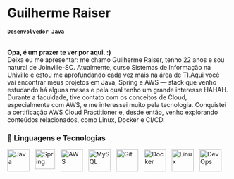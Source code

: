 # Guilherme Raiser

**`Desenvolvedor Java`**

<br>**Opa, é um prazer te ver por aqui. :)**<br>
Deixa eu me apresentar: me chamo Guilherme Raiser, tenho 22 anos e sou natural de Joinville-SC.  Atualmente, curso Sistemas de Informação na Univille e estou me aprofundando cada vez mais na área de TI.Aqui você vai encontrar meus projetos em Java, Spring e AWS — stack que venho estudando há alguns meses e pela qual tenho um grande interesse HAHAH. <br>
Durante a faculdade, tive contato com os conceitos de Cloud, especialmente com AWS, e me interessei muito pela tecnologia. Conquistei a certificação AWS Cloud Practitioner e, desde então, venho explorando conteúdos relacionados, como Linux, Docker e CI/CD.



### 🤖 Linguagens e Tecnologias

<img 
    align="left" 
    alt="Java" 
    title="Java"
    width="50px" 
    style="padding-right: 10px;" 
    src="https://cdn.jsdelivr.net/gh/devicons/devicon@latest/icons/java/java-original-wordmark.svg" />
        
<img 
    align="left" 
    alt="Spring " 
    title="Spring"
    width="45px" 
    style="padding-right: 10px;" 
    src="https://cdn.jsdelivr.net/gh/devicons/devicon@latest/icons/spring/spring-original.svg" />

<img 
    align="left" 
    alt="AWS" 
    title="AWS"
    width="50px" 
    style="padding-right: 10px;" 
    src="https://cdn.jsdelivr.net/gh/devicons/devicon@latest/icons/amazonwebservices/amazonwebservices-original-wordmark.svg" />

<img 
    align="left" 
    alt="MySQL" 
    title="MySQL"
    width="50px" 
    style="padding-right: 10px;" 
    src="https://cdn.jsdelivr.net/gh/devicons/devicon@latest/icons/mysql/mysql-original-wordmark.svg" /> 


<img 
    align="left" 
    alt="Git" 
    title="Git"
    width="50px" 
    style="padding-right: 10px;" 
    src="https://cdn.jsdelivr.net/gh/devicons/devicon@latest/icons/git/git-original.svg" 
/>
<img 
    align="left" 
    alt="Docker" 
    title="Docker"
    width="50px" 
    style="padding-right: 10px;" 
    src="https://cdn.jsdelivr.net/gh/devicons/devicon@latest/icons/docker/docker-plain.svg" />

<img 
    align="left" 
    alt="Linux" 
    title="Linux"
    width="50px" 
    style="padding-right: 10px;" 
    src="https://cdn.jsdelivr.net/gh/devicons/devicon@latest/icons/linux/linux-original.svg"/>
    

<img 
    align="left" 
    alt="DevOps" 
    title="DevOps"
    width="50px" 
    style="padding-right: 10px;" 
    src="https://cdn.jsdelivr.net/gh/devicons/devicon@latest/icons/azuredevops/azuredevops-original.svg"/>
